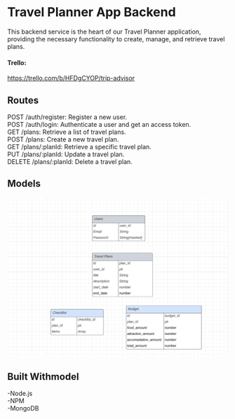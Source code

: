 
# Travel Planner App Backend
This backend service is the heart of our Travel Planner application, providing the necessary functionality to create, manage, and retrieve travel plans.

#### Trello: 
https://trello.com/b/HFDgCYOP/trip-advisor

## Routes
POST /auth/register: Register a new user.<br>
POST /auth/login: Authenticate a user and get an access token.<br>
GET /plans: Retrieve a list of travel plans.<br>
POST /plans: Create a new travel plan.<br>
GET /plans/:planId: Retrieve a specific travel plan.<br>
PUT /plans/:planId: Update a travel plan.<br>
DELETE /plans/:planId: Delete a travel plan.<br>

## Models
![**Project 2 Model**](images/models.jpeg)

## Built Withmodel
-Node.js<br>
-NPM<br>
-MongoDB